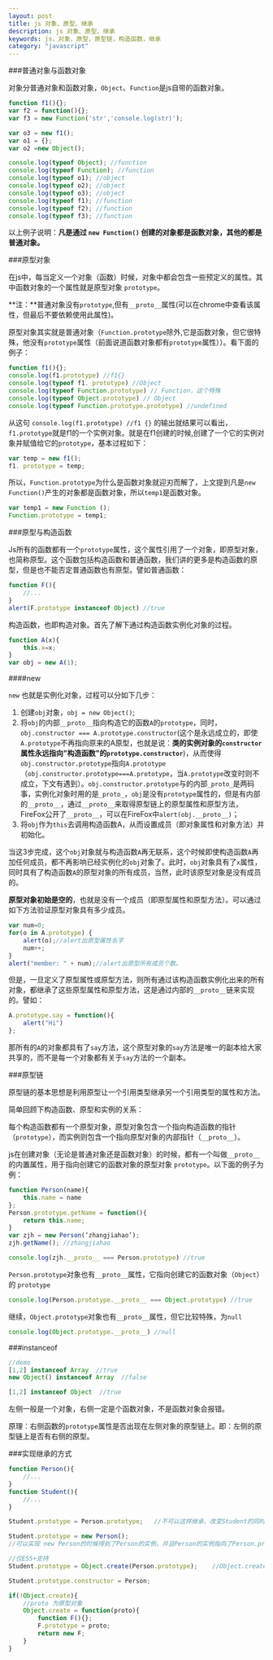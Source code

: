 ```yaml
---
layout: post
title: js 对象、原型、继承
description: js 对象、原型、继承
keywords: js，对象，原型，原型链，构造函数，继承
category: "javascript"
---
```



###普通对象与函数对象

对象分普通对象和函数对象，`Object`、`Function`是js自带的函数对象。

<!-- more -->

```js
function f1(){};
var f2 = function(){};
var f3 = new Function('str','console.log(str)');

var o3 = new f1();
var o1 = {};
var o2 =new Object();

console.log(typeof Object); //function
console.log(typeof Function); //function
console.log(typeof o1); //object
console.log(typeof o2); //object
console.log(typeof o3); //object
console.log(typeof f1); //function
console.log(typeof f2); //function
console.log(typeof f3); //function 
```

以上例子说明：**凡是通过 `new Function()` 创建的对象都是函数对象，其他的都是普通对象。** <br>

###原型对象

在js中，每当定义一个对象（函数）时候，对象中都会包含一些预定义的属性。其中函数对象的一个属性就是原型对象 `prototype`。

**注：**普通对象没有`prototype`,但有`__proto__`属性(可以在chrome中查看该属性，但最后不要依赖使用此属性)。

原型对象其实就是普通对象（`Function.prototype`除外,它是函数对象，但它很特殊，他没有`prototype`属性（前面说道函数对象都有`prototype`属性））。看下面的例子：

```js
function f1(){};
console.log(f1.prototype) //f1{}
console.log(typeof f1. prototype) //Object
console.log(typeof Function.prototype) // Function，这个特殊
console.log(typeof Object.prototype) // Object
console.log(typeof Function.prototype.prototype) //undefined
```

从这句 `console.log(f1.prototype) //f1 {}` 的输出就结果可以看出，`f1.prototype`就是f1的一个实例对象。就是在f1创建的时候,创建了一个它的实例对象并赋值给它的`prototype`，基本过程如下：

```js
var temp = new f1();
f1. prototype = temp;
```

所以，`Function.prototype`为什么是函数对象就迎刃而解了，上文提到凡是`new Function()`产生的对象都是函数对象，所以`temp1`是函数对象。

```js
var temp1 = new Function ();
Function.prototype = temp1;
```

###原型与构造函数

Js所有的函数都有一个`prototype`属性，这个属性引用了一个对象，即原型对象，也简称原型。这个函数包括构造函数和普通函数，我们讲的更多是构造函数的原型，但是也不能否定普通函数也有原型。譬如普通函数：

```js
function F(){
	//...
}
alert(F.prototype instanceof Object) //true
```

构造函数，也即构造对象。首先了解下通过构造函数实例化对象的过程。

```js
function A(x){
    this.x=x;
}
var obj = new A(1);
```

####new

`new` 也就是实例化对象，过程可以分如下几步：

1. 创建`obj`对象，`obj = new Object()`;
2. 将`obj`的内部`__proto__`指向构造它的函数`A`的`prototype`，同时，`obj.constructor === A.prototype.constructor`(这个是永远成立的，即使`A.prototype`不再指向原来的A原型，也就是说：**类的实例对象的`constructor`属性永远指向"构造函数"的`prototype.constructor`**)，从而使得`obj.constructor.prototype`指向`A.prototype`（`obj.constructor.prototype===A.prototype`，当`A.prototype`改变时则不成立，下文有遇到）。`obj.constructor.prototype`与的内部`_proto_`是两码事，实例化对象时用的是`_proto_`，`obj`是没有`prototype`属性的，但是有内部的`__proto__`，通过`__proto__`来取得原型链上的原型属性和原型方法，FireFox公开了`__proto__`，可以在FireFox中`alert(obj.__proto__)`；
3. 将`obj`作为`this`去调用构造函数A，从而设置成员（即对象属性和对象方法）并初始化。

当这3步完成，这个`obj`对象就与构造函数`A`再无联系，这个时候即使构造函数`A`再加任何成员，都不再影响已经实例化的`obj`对象了。此时，`obj`对象具有了`x`属性，同时具有了构造函数`A`的原型对象的所有成员，当然，此时该原型对象是没有成员的。

**原型对象初始是空的**，也就是没有一个成员（即原型属性和原型方法）。可以通过如下方法验证原型对象具有多少成员。

```js
var num=0;
for(o in A.prototype) {
    alert(o);//alert出原型属性名字
    num++;
}
alert("member: " + num);//alert出原型所有成员个数。
```

但是，一旦定义了原型属性或原型方法，则所有通过该构造函数实例化出来的所有对象，都继承了这些原型属性和原型方法，这是通过内部的`__proto__`链来实现的。譬如：

```js
A.prototype.say = function(){
    alert("Hi")
};
```

那所有的`A`的对象都具有了`say`方法，这个原型对象的`say`方法是唯一的副本给大家共享的，而不是每一个对象都有关于`say`方法的一个副本。

###原型链

原型链的基本思想是利用原型让一个引用类型继承另一个引用类型的属性和方法。

简单回顾下构造函数、原型和实例的关系：

每个构造函数都有一个原型对象，原型对象包含一个指向构造函数的指针（`prototype`），而实例则包含一个指向原型对象的内部指针（`__proto__`）。

js在创建对象（无论是普通对象还是函数对象）的时候，都有一个叫做`__proto__`的内置属性，用于指向创建它的函数对象的原型对象 `prototype`。以下面的例子为例：

```js
function Person(name){
	this.name = name
};
Person.prototype.getName = function(){
	return this.name; 
}
var zjh = new Person(‘zhangjiahao’);
zjh.getName(); //zhangjiahao

console.log(zjh.__proto__ === Person.prototype) //true
```

`Person.prototype`对象也有`__proto__`属性，它指向创建它的函数对象（`Object`）的 `prototype`

```js
console.log(Person.prototype.__proto__ === Object.prototype) //true
```

继续，`Object.prototype`对象也有`__proto__`属性，但它比较特殊，为`null`

```js
console.log(Object.prototype.__proto__) //null
```

###instanceof

```js
//demo
[1,2] instanceof Array  //true
new Object() instanceof Array  //false

[1,2] instanceof Object  //true
```

左侧一般是一个对象，右侧一定是个函数对象，不是函数对象会报错。

原理：右侧函数的`prototype`属性是否出现在左侧对象的原型链上。即：左侧的原型链上是否有右侧的原型。


###实现继承的方式

```js
function Person(){
	//...
}
function Student(){
	//...
}

Student.prototype = Person.prototype;	//不可以这样继承，改变Student的同时，也会改变Person，因为他们是引用

Student.prototype = new Person();	
//可以实现 new Person的时候得到了Person的实例，并且Person的实例指向了Person.prototype 并且调用了构造函数。不过因为调用了构造函数，在Person有参数时此方法不太好使

//仅ES5+支持
Student.prototype = Object.create(Person.prototype);	//Object.create的作用：创建以个空对象，并且这个空对象的原型指向传入的参数，即Person.prototype

Student.prototype.constructor = Person;

if(!Object.create){
	//proto 为原型对象
	Object.create = function(proto){
		function F(){};
		F.prototype = proto;
		return new F;
	}
}

```